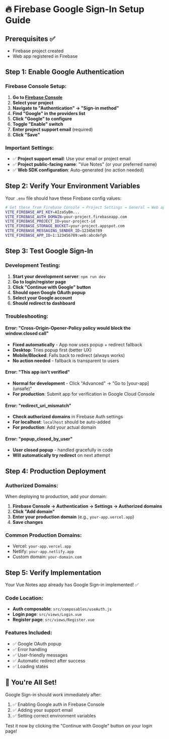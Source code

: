 # 🔥 Firebase Google Sign-In Setup Guide

## Prerequisites ✅
- Firebase project created
- Web app registered in Firebase

## Step 1: Enable Google Authentication

### Firebase Console Setup:
1. **Go to [Firebase Console](https://console.firebase.google.com/)**
2. **Select your project**
3. **Navigate to "Authentication" → "Sign-in method"**
4. **Find "Google" in the providers list**
5. **Click "Google" to configure**
6. **Toggle "Enable" switch**
7. **Enter project support email** (required)
8. **Click "Save"**

### Important Settings:
- ✅ **Project support email**: Use your email or project email
- ✅ **Project public-facing name**: "Vue Notes" (or your preferred name)
- ✅ **Web SDK configuration**: Auto-generated (no action needed)

## Step 2: Verify Your Environment Variables

Your `.env` file should have these Firebase config values:

```bash
# Get these from Firebase Console → Project Settings → General → Web app config
VITE_FIREBASE_API_KEY=AIzaSyBm...
VITE_FIREBASE_AUTH_DOMAIN=your-project.firebaseapp.com
VITE_FIREBASE_PROJECT_ID=your-project-id
VITE_FIREBASE_STORAGE_BUCKET=your-project.appspot.com
VITE_FIREBASE_MESSAGING_SENDER_ID=123456789
VITE_FIREBASE_APP_ID=1:123456789:web:abcdefgh
```

## Step 3: Test Google Sign-In

### Development Testing:
1. **Start your development server**: `npm run dev`
2. **Go to login/register page**
3. **Click "Continue with Google" button**
4. **Should open Google OAuth popup**
5. **Select your Google account**
6. **Should redirect to dashboard**

### Troubleshooting:

#### Error: "Cross-Origin-Opener-Policy policy would block the window.closed call"
- **Fixed automatically** - App now uses popup + redirect fallback
- **Desktop**: Tries popup first (better UX)
- **Mobile/Blocked**: Falls back to redirect (always works)
- **No action needed** - fallback is transparent to users

#### Error: "This app isn't verified"
- **Normal for development** - Click "Advanced" → "Go to [your-app] (unsafe)"
- **For production**: Submit app for verification in Google Cloud Console

#### Error: "redirect_uri_mismatch"
- **Check authorized domains** in Firebase Auth settings
- **For localhost**: `localhost` should be auto-added
- **For production**: Add your actual domain

#### Error: "popup_closed_by_user"
- **User closed popup** - handled gracefully in code
- **Will automatically try redirect** on next attempt

## Step 4: Production Deployment

### Authorized Domains:
When deploying to production, add your domain:

1. **Firebase Console → Authentication → Settings → Authorized domains**
2. **Click "Add domain"**
3. **Enter your production domain** (e.g., `your-app.vercel.app`)
4. **Save changes**

### Common Production Domains:
- Vercel: `your-app.vercel.app`
- Netlify: `your-app.netlify.app`
- Custom domain: `your-domain.com`

## Step 5: Verify Implementation

Your Vue Notes app already has Google Sign-in implemented! ✅

### Code Location:
- **Auth composable**: `src/composables/useAuth.js`
- **Login page**: `src/views/Login.vue`
- **Register page**: `src/views/Register.vue`

### Features Included:
- ✅ Google OAuth popup
- ✅ Error handling
- ✅ User-friendly messages
- ✅ Automatic redirect after success
- ✅ Loading states

## 🎉 You're All Set!

Google Sign-in should work immediately after:
1. ✅ Enabling Google auth in Firebase Console
2. ✅ Adding your support email
3. ✅ Setting correct environment variables

Test it now by clicking the "Continue with Google" button on your login page!
